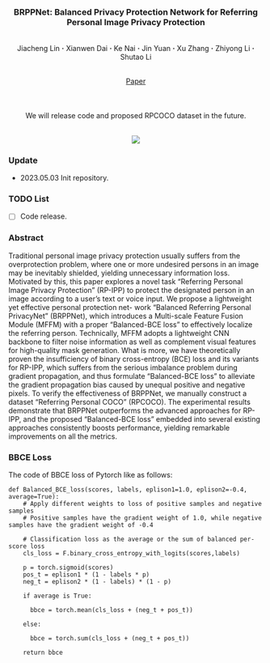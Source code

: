 ### <p align="center"> BRPPNet: Balanced Privacy Protection Network for Referring Personal Image Privacy Protection
<br>
<div align="center">
  Jiacheng&nbsp;Lin</a> <b>&middot;</b>
  Xianwen&nbsp;Dai</a> <b>&middot;</b>
  Ke&nbsp;Nai</a> <b>&middot;</b>
  Jin&nbsp;Yuan</a> <b>&middot;</b>
  Xu&nbsp;Zhang</a> <b>&middot;</b>
  Zhiyong&nbsp;Li</a> <b>&middot;</b>
  Shutao&nbsp;Li</a>
  <br> <br>

  <a href="" target="_blank">Paper</a>
</div>

####

<br>
<p align="center">We will release code and proposed RPCOCO dataset in the future. </p>
<br>

<div align=center><img src="https://s2.loli.net/2023/05/03/WzA9goL8BQkU4Ys.png" /></div>

### Update
- 2023.05.03 Init repository.

### TODO List
- [ ] Code release. 

### Abstract
Traditional personal image privacy protection usually suffers from the overprotection problem, where one or more undesired persons in an image may be
inevitably shielded, yielding unnecessary information loss. Motivated by this, this paper explores a novel task “Referring Personal Image Privacy Protection”
(RP-IPP) to protect the designated person in an image according to a user’s text or voice input. We propose a lightweight yet effective personal protection net-
work “Balanced Referring Personal PrivacyNet” (BRPPNet), which introduces a Multi-scale Feature Fusion Module (MFFM) with a proper “Balanced-BCE
loss” to effectively localize the referring person. Technically, MFFM adopts a lightweight CNN backbone to filter noise information as well as complement
visual features for high-quality mask generation. What is more, we have theoretically proven the insufficiency of binary cross-entropy (BCE) loss and its
variants for RP-IPP, which suffers from the serious imbalance problem during gradient propagation, and thus formulate “Balanced-BCE loss” to alleviate the
gradient propagation bias caused by unequal positive and negative pixels. To verify the effectiveness of BRPPNet, we manually construct a dataset “Referring Personal COCO” (RPCOCO). The experimental results demonstrate that BRPPNet outperforms the advanced approaches for RP-IPP, and the proposed
“Balanced-BCE loss” embedded into several existing approaches consistently
boosts performance, yielding remarkable improvements on all the metrics.

### BBCE Loss

The code of BBCE loss of Pytorch like as follows:

~~~
def Balanced_BCE_loss(scores, labels, eplison1=1.0, eplison2=-0.4, average=True):
    # Apply different weights to loss of positive samples and negative samples
    # Positive samples have the gradient weight of 1.0, while negative samples have the gradient weight of -0.4  
    
    # Classification loss as the average or the sum of balanced per-score loss
    cls_loss = F.binary_cross_entropy_with_logits(scores,labels)

    p = torch.sigmoid(scores) 
    pos_t = eplison1 * (1 - labels * p)
    neg_t = eplison2 * (1 - labels) * (1 - p)
    
    if average is True:
    
      bbce = torch.mean(cls_loss + (neg_t + pos_t))
      
    else:
    
      bbce = torch.sum(cls_loss + (neg_t + pos_t))
      
    return bbce
~~~
